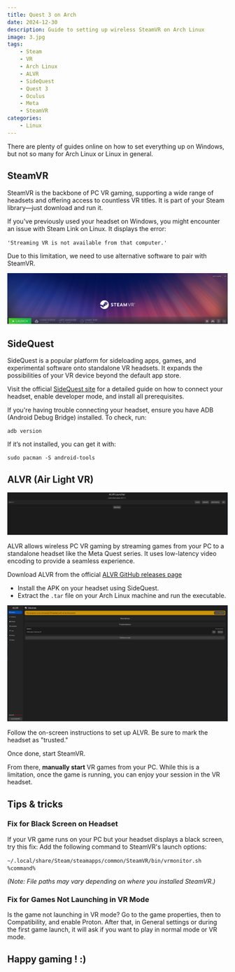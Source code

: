```yaml
---
title: Quest 3 on Arch
date: 2024-12-30
description: Guide to setting up wireless SteamVR on Arch Linux
image: 3.jpg
tags:
    - Steam
    - VR
    - Arch Linux
    - ALVR
    - SideQuest
    - Quest 3
    - Oculus
    - Meta
    - SteamVR
categories:
    - Linux
---
```



There are plenty of guides online on how to set everything up on Windows, but not so many for Arch Linux or Linux in general.


## SteamVR
SteamVR is the backbone of PC VR gaming, supporting a wide range of headsets and offering access to countless VR titles.
It is part of your Steam library—just download and run it.

If you've previously used your headset on Windows, you might encounter an issue with Steam Link on Linux. It displays the error:

`'Streaming VR is not available from that computer.'`

Due to this limitation, we need to use alternative software to pair with SteamVR.

![](1.png)

## SideQuest

SideQuest is a popular platform for sideloading apps, games, and experimental software onto standalone VR headsets. It expands the possibilities of your VR device beyond the default app store.

Visit the official [SideQuest site](https://sidequestvr.com/) for a detailed guide on how to connect your headset, enable developer mode, and install all prerequisites.

If you're having trouble connecting your headset, ensure you have ADB (Android Debug Bridge) installed. To check, run:

```
adb version
```

If it’s not installed, you can get it with:

```
sudo pacman -S android-tools
```

## ALVR (Air Light VR)

![](2.png)

ALVR allows wireless PC VR gaming by streaming games from your PC to a standalone headset like the Meta Quest series. It uses low-latency video encoding to provide a seamless experience.

Download ALVR from the official [ALVR GitHub releases page](https://github.com/alvr-org/ALVR/releases)

* Install the APK on your headset using SideQuest.
* Extract the `.tar` file on your Arch Linux machine and run the executable.

![](4.png)

Follow the on-screen instructions to set up ALVR. Be sure to mark the headset as "trusted."

Once done, start SteamVR.

From there, <b>manually start</b> VR games from your PC. While this is a limitation, once the game is running, you can enjoy your session in the VR headset.

## Tips & tricks

### Fix for Black Screen on Headset

If your VR game runs on your PC but your headset displays a black screen, try this fix:
Add the following command to SteamVR's launch options:

`~/.local/share/Steam/steamapps/common/SteamVR/bin/vrmonitor.sh %command%`

<i>(Note: File paths may vary depending on where you installed SteamVR.)</i>

### Fix for Games Not Launching in VR Mode

Is the game not launching in VR mode? Go to the game properties, then to Compatibility, and enable Proton. After that, in General settings or during the first game launch, it will ask if you want to play in normal mode or VR mode.

## Happy gaming ! :)
